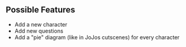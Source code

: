 ## Possible Features
- Add a new character
- Add new questions
- Add a "pie" diagram (like in JoJos cutscenes) for every character
